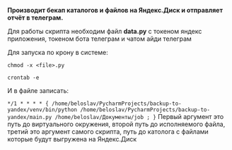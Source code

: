 **Производит бекап каталогов и файлов на Яндекс.Диск и отправляет отчёт в телеграм.**

Для работы скрипта необходим файл **data.py** с токеном яндекс приложения, токеном бота телеграм и чатом айди телеграм

Для запуска по крону в системе:

`chmod -x <file>.py`

`crontab -e`

И в файле записать:

`*/1 * * * * { /home/beloslav/PycharmProjects/backup-to-yandex/venv/bin/python /home/beloslav/PycharmProjects/backup-to-yandex/main.py /home/beloslav/Документы/job ; }`
Первый аргумент это путь до виртуального окружения, второй путь до исполняемого файла, третий это аргумент самого скрипта,
путь до католога с файлами которые будут выгружена на Яндекс.Диск
